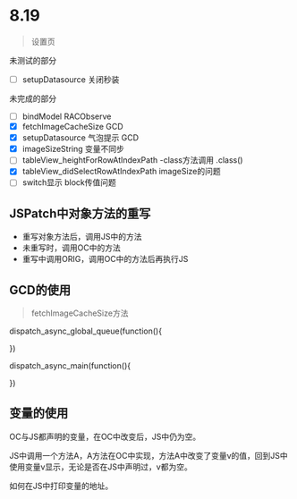 # 8.19 

> 设置页

未测试的部分

- [ ] setupDatasource 关闭秒装

未完成的部分

- [ ] bindModel RACObserve
- [x] fetchImageCacheSize GCD
- [x] setupDatasource 气泡提示 GCD 
- [x] imageSizeString 变量不同步
- [ ] tableView_heightForRowAtIndexPath -class方法调用 .class() 
- [x] tableView_didSelectRowAtIndexPath imageSize的问题 
- [ ] switch显示 block传值问题

## JSPatch中对象方法的重写

* 重写对象方法后，调用JS中的方法
* 未重写时，调用OC中的方法
* 重写中调用ORIG，调用OC中的方法后再执行JS

## GCD的使用

> fetchImageCacheSize方法

dispatch_async_global_queue(function(){

})

dispatch_async_main(function(){
                
})

## 变量的使用

OC与JS都声明的变量，在OC中改变后，JS中仍为空。

JS中调用一个方法A，A方法在OC中实现，方法A中改变了变量v的值，回到JS中使用变量v显示，无论是否在JS中声明过，v都为空。

如何在JS中打印变量的地址。



